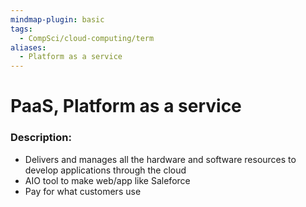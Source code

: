 ```yaml
---
mindmap-plugin: basic
tags:
  - CompSci/cloud-computing/term
aliases:
  - Platform as a service
---
```

# PaaS, Platform as a service
### Description:
- Delivers and manages all the hardware and software resources to develop applications through the cloud
- AIO tool to make web/app like Saleforce
- Pay for what customers use
